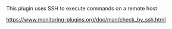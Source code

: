 This plugin uses SSH to execute commands on a remote host

https://www.monitoring-plugins.org/doc/man/check_by_ssh.html